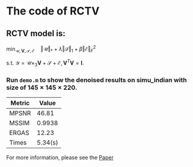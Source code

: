 # The code of RCTV

## RCTV model is:
$\min_{\mathcal{U},\mathbf{V},\mathcal{S},\mathcal{E}} \quad \Vert \mathcal{U} \Vert_*+\lambda \Vert \mathcal{S} \Vert_1+\beta \Vert \mathcal{E} \Vert_F^2$ 

 s.t. $\mathcal{Y} = \mathcal{U}\times_3 \mathbf{V} + \mathcal{S} + \mathcal{E}, \mathbf{V}^T\mathbf{V}=\mathbf{I}$.
### Run ``` demo.m ``` to show the denoised results on simu_indian with size of $145\times 145\times 220$.
| Metric      | Value |
|---------| --------- |
| MPSNR   | 46.81     |
| MSSIM   | 0.9938    |
| ERGAS   | 12.23     |
| Times   | 5.34(s)   |

For more information, please see the [Paper](https://ieeexplore.ieee.org/abstract/document/9989343 "悬停显示")
